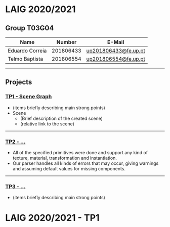 # LAIG 2020/2021

## Group T03G04

| Name            | Number    | E-Mail               |
|-----------------|-----------|----------------------|
| Eduardo Correia | 201806433 | up201806433@fe.up.pt |
| Telmo Baptista  | 201806554 | up201806554@fe.up.pt |

----

## Projects

### [TP1 - Scene Graph](TP1)

- (items briefly describing main strong points)
- Scene
  - (Brief description of the created scene)
  - (relative link to the scene)

-----

### [TP2 - ...](TP2)
- All of the specified primitives were done and support any kind of texture, material, transformation and 
instantiation. 
- Our parser handles all kinds of errors that may occur, giving warnings and assuming default values for missing components.

----

### [TP3 - ...](TP3)
- (items briefly describing main strong points)



# LAIG 2020/2021 - TP1



